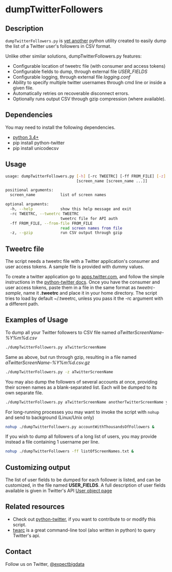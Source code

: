 dumpTwitterFollowers
====================

## Description
`dumpTwitterFollowers.py` is [yet another](https://github.com/search?l=Python&q=twitter+followers+python&type=Repositories) python utility created to easily dump the list of a Twitter user's followers in CSV format.

Unlike other similar solutions, dumpTwitterFollowers.py features:
* Configurable location of tweetrc file (with consumer and access tokens)
* Configurable fields to dump, through external file *USER_FIELDS*
* Configurable logging, through external file *logging.conf*
* Ability to specify multiple twitter usernames through cmd line or inside a given file.
* Automatically retries on recoverable disconnect errors.
* Optionally runs output CSV through gzip compression (where available).

## Dependencies
You may need to install the following dependencies.

* [python 3.4+](https://www.python.org/downloads)
* pip install python-twitter
* pip install unicodecsv

## Usage
```bash
usage: dumpTwitterFollowers.py [-h] [-rc TWEETRC] [-ff FROM_FILE] [-z]
                               [screen_name [screen_name ...]]

positional arguments:
  screen_name           list of screen names

optional arguments:
  -h, --help            show this help message and exit
  -rc TWEETRC, --tweetrc TWEETRC
                        tweetrc file for API auth
  -ff FROM_FILE, --from-file FROM_FILE
                        read screen names from file
  -z, --gzip            run CSV output through gzip
```

## Tweetrc file
The script needs a tweetrc file with a Twitter application's consumer and user access tokens. A sample file is provided with dummy values.

To create a twitter application go to [apps.twitter.com](https://apps.twitter.com), and follow the simple instructions in the [python-twitter docs](https://python-twitter.readthedocs.io/en/latest/getting_started.html). Once you have the consumer and user access tokens, paste them in a file in the same format as *tweetrc-sample*, name it **.tweetrc** and place it in your home directory. The script tries to load by default ~/.tweetrc, unless you pass it the -rc argument with a different path.

## Examples of Usage
To dump all your Twitter followers to CSV file named *aTwitterScreenName-%Y%m%d.csv*
```bash
./dumpTwitterFollowers.py aTwitterScreenName
```

Same as above, but run through gzip, resulting in a file named *aTwitterScreenName-%Y%m%d.csv.gz*
```bash
./dumpTwitterFollowers.py -z aTwitterScreenName
```

You may also dump the followers of several accounts at once, providing their screen names as a blank-separated list.
Each will be dumped to its own separate file.
```bash
./dumpTwitterFollowers.py aTwitterScreenName anotherTwitterScreenName yetAnotherTwitterScreenName
```

For long-running processes you may want to invoke the script with `nohup` and send to background (Linux/Unix only)
```bash
nohup ./dumpTwitterFollowers.py accountWithThousandsOfFollowers &
```

If you wish to dump all followers of a long list of users, you may provide instead a file containing 1 username per line.
```bash
nohup ./dumpTwitterFollowers -ff listOfScreenNames.txt &
```

## Customizing output
The list of user fields to be dumped for each follower is listed, and can be customized, in the file named **USER_FIELDS**.
A full description of user fields available is given in Twitter's API [User object page](https://developer.twitter.com/en/docs/tweets/data-dictionary/overview/user-object)

## Related resources
* Check out [python-twitter](https://github.com/bear/python-twitter), if you want to contribute to or modify this script.
* [twarc](https://github.com/docnow/twarc) is a great command-line tool (also written in python) to query Twitter's api.

## Contact
Follow us on Twitter, [@expectbigdata](https://twitter.com/expectbigdata)

